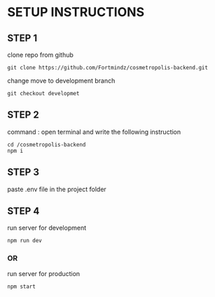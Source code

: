 # SETUP INSTRUCTIONS

## STEP 1
clone repo from github

```
git clone https://github.com/Fortmindz/cosmetropolis-backend.git
```

change move to development branch
```
git checkout developmet
```


## STEP 2
command : open terminal and write the following instruction

```
cd /cosmetropolis-backend
npm i

```

## STEP 3
paste .env file in the project folder

## STEP 4

run server for development
```
npm run dev
```

### OR

run server for production
```
npm start
```
